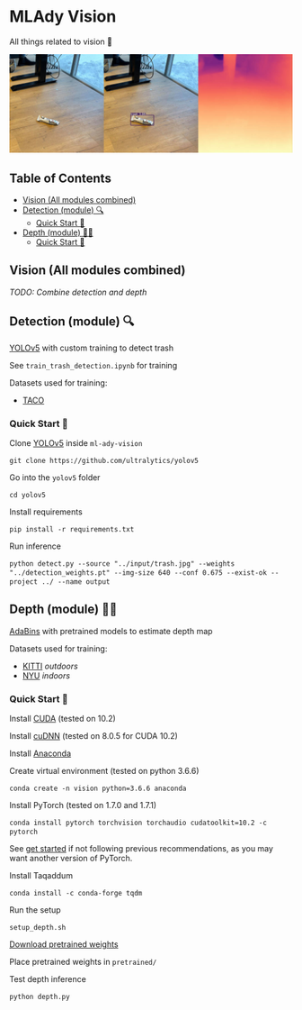 # MLAdy Vision <!-- omit in toc -->

All things related to vision 👀

![vision](docs/vision.jpg)

## Table of Contents <!-- omit in toc -->

- [Vision (All modules combined)](#vision-all-modules-combined)
- [Detection (module) 🔍](#detection-module-)
  - [Quick Start 🚀](#quick-start-)
- [Depth (module) 🤽‍♂️](#depth-module-️)
  - [Quick Start 🚀](#quick-start--1)

## Vision (All modules combined)

_TODO: Combine detection and depth_

## Detection (module) 🔍

[YOLOv5](https://github.com/ultralytics/yolov5) with custom training to detect trash

See `train_trash_detection.ipynb` for training

Datasets used for training:

- [TACO](http://tacodataset.org/)

### Quick Start 🚀

Clone [YOLOv5](https://github.com/ultralytics/yolov5) inside `ml-ady-vision`

```shell
git clone https://github.com/ultralytics/yolov5
```

Go into the `yolov5` folder

```shell
cd yolov5
```

Install requirements

```shell
pip install -r requirements.txt
```

Run inference

```shell
python detect.py --source "../input/trash.jpg" --weights "../detection_weights.pt" --img-size 640 --conf 0.675 --exist-ok --project ../ --name output
```

## Depth (module) 🤽‍♂️

[AdaBins](https://github.com/shariqfarooq123/AdaBins) with pretrained models to estimate depth map

Datasets used for training:

- [KITTI](http://www.cvlibs.net/datasets/kitti/eval_depth_all.php) *outdoors*
- [NYU](https://cs.nyu.edu/~silberman/datasets/nyu_depth_v2.html) *indoors*


### Quick Start 🚀

Install [CUDA](https://developer.nvidia.com/cuda-toolkit-archive) (tested on 10.2)

Install [cuDNN](https://developer.nvidia.com/rdp/cudnn-download) (tested on 8.0.5 for CUDA 10.2)

Install [Anaconda](https://www.anaconda.com/products/individual)

Create virtual environment (tested on python 3.6.6)

```shell
conda create -n vision python=3.6.6 anaconda
```

Install PyTorch (tested on 1.7.0 and 1.7.1)

```shell
conda install pytorch torchvision torchaudio cudatoolkit=10.2 -c pytorch
```

See [get started](https://pytorch.org/get-started/locally/) if not following previous recommendations, as you may want another version of PyTorch.

Install Taqaddum

```shell
conda install -c conda-forge tqdm
```

Run the setup

```shell
setup_depth.sh
```

[Download pretrained weights](https://drive.google.com/drive/folders/1nYyaQXOBjNdUJDsmJpcRpu6oE55aQoLA?usp=sharing)

Place pretrained weights in `pretrained/`

Test depth inference

```shell
python depth.py
```
